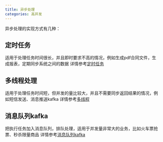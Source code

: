 ```yaml
---
title: 异步处理
categories: 高并发
---
```

异步处理的实现方式有几种：
##  定时任务
适用于处理任务时间很长，并且即时要求不高的情况，例如生成pdf合同文件，生成报表，定期同步系统之间的数据
详情参考[定时任务](https://www.haijunyin.com/HighConcurrency-TimingTask.html)
## 多线程处理
适用于处理任务时间短，但并发的量比较大，并且不需要同步返回结果的情况，例如短信发送、消息推送kafka
详情参考[多线程](https://www.haijunyin.com/HighConcurrency-multithreading.html)
## 消息队列kafka
把执行任务加入消息队列，排队处理，适用于并发量非常大的业务，比如火车票抢票、秒杀限量商品
详情参考[消息队列kafka](https://haijunyin.com/HighConcurrency-kafka.html)